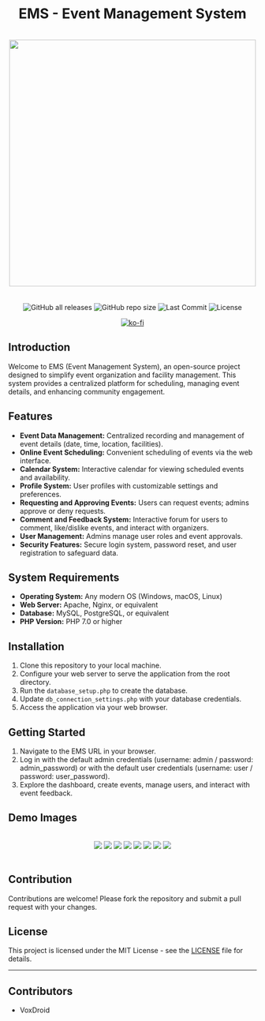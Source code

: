 <h1 align="center"> EMS - Event Management System </h1>

<br/>
<div align="center">
  <img width="500px" src="https://raw.githubusercontent.com/VoxDroid/EMS/main/Demo%20Images%20and%20Logo/EMS_Icon.png">
</div>
<br/>

<div align="center">
    <br>
    <img alt="GitHub all releases" src="https://img.shields.io/github/downloads/VoxDroid/EMS/total?style=flat-square&svg=true">
    <img alt="GitHub repo size" src="https://img.shields.io/github/repo-size/VoxDroid/EMS?style=flat-square&svg=true">
    <img alt="Last Commit" src="https://img.shields.io/github/last-commit/VoxDroid/EMS?style=flat-square&svg=true">
    <img alt="License" src="https://img.shields.io/github/license/VoxDroid/EMS?style=flat-square&svg=true">
</div>

<p align="center">
  <a href="https://ko-fi.com/O4O6LO7Q1" target="_blank">
    <img src="https://ko-fi.com/img/githubbutton_sm.svg" alt="ko-fi" style="border: 0;">
  </a>
</p>

## Introduction

Welcome to EMS (Event Management System), an open-source project designed to simplify event organization and facility management. This system provides a centralized platform for scheduling, managing event details, and enhancing community engagement.

## Features

- **Event Data Management:** Centralized recording and management of event details (date, time, location, facilities).
- **Online Event Scheduling:** Convenient scheduling of events via the web interface.
- **Calendar System:** Interactive calendar for viewing scheduled events and availability.
- **Profile System:** User profiles with customizable settings and preferences.
- **Requesting and Approving Events:** Users can request events; admins approve or deny requests.
- **Comment and Feedback System:** Interactive forum for users to comment, like/dislike events, and interact with organizers.
- **User Management:** Admins manage user roles and event approvals.
- **Security Features:** Secure login system, password reset, and user registration to safeguard data.

## System Requirements

- **Operating System:** Any modern OS (Windows, macOS, Linux)
- **Web Server:** Apache, Nginx, or equivalent
- **Database:** MySQL, PostgreSQL, or equivalent
- **PHP Version:** PHP 7.0 or higher

## Installation

1. Clone this repository to your local machine.
2. Configure your web server to serve the application from the root directory.
3. Run the `database_setup.php` to create the database.
4. Update `db_connection_settings.php` with your database credentials.
5. Access the application via your web browser.

## Getting Started

1. Navigate to the EMS URL in your browser.
2. Log in with the default admin credentials (username: admin / password: admin_password) or with the default user credentials (username: user / password: user_password).
3. Explore the dashboard, create events, manage users, and interact with event feedback.

## Demo Images

<br/>
<div align="center">
  <img src="https://raw.githubusercontent.com/VoxDroid/EMS/main/Demo%20Images%20and%20Logo/Demo1.png">
  <img src="https://raw.githubusercontent.com/VoxDroid/EMS/main/Demo%20Images%20and%20Logo/Demo2.png">
  <img src="https://raw.githubusercontent.com/VoxDroid/EMS/main/Demo%20Images%20and%20Logo/Demo3n.png">
  <img src="https://raw.githubusercontent.com/VoxDroid/EMS/main/Demo%20Images%20and%20Logo/Demo4.png">
  <img src="https://raw.githubusercontent.com/VoxDroid/EMS/main/Demo%20Images%20and%20Logo/Demo5.png">
  <img src="https://raw.githubusercontent.com/VoxDroid/EMS/main/Demo%20Images%20and%20Logo/Demo6.png">
  <img src="https://raw.githubusercontent.com/VoxDroid/EMS/main/Demo%20Images%20and%20Logo/Demo7.png">
  <img src="https://raw.githubusercontent.com/VoxDroid/EMS/main/Demo%20Images%20and%20Logo/Demo8.png">
</div>
<br/>

## Contribution

Contributions are welcome! Please fork the repository and submit a pull request with your changes.

## License

This project is licensed under the MIT License - see the [LICENSE](LICENSE) file for details.

---

## Contributors

- VoxDroid
